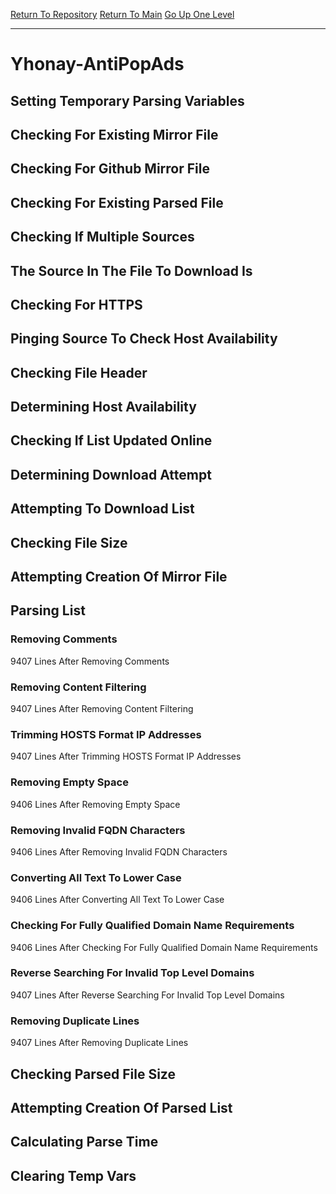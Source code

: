 [Return To Repository](https://github.com/deathbybandaid/piholeparser/)
[Return To Main](https://github.com/deathbybandaid/piholeparser/blob/master/RecentRunLogs/Mainlog.md)
[Go Up One Level](https://github.com/deathbybandaid/piholeparser/blob/master/RecentRunLogs/TopLevelScripts/30-Processing-External-Blacklists.md)
____________________________________
# Yhonay-AntiPopAds
## Setting Temporary Parsing Variables
## Checking For Existing Mirror File
## Checking For Github Mirror File
## Checking For Existing Parsed File
## Checking If Multiple Sources
## The Source In The File To Download Is
## Checking For HTTPS
## Pinging Source To Check Host Availability
## Checking File Header
## Determining Host Availability
## Checking If List Updated Online
## Determining Download Attempt
## Attempting To Download List
## Checking File Size
## Attempting Creation Of Mirror File
## Parsing List
### Removing Comments
9407 Lines After Removing Comments
### Removing Content Filtering
9407 Lines After Removing Content Filtering
### Trimming HOSTS Format IP Addresses
9407 Lines After Trimming HOSTS Format IP Addresses
### Removing Empty Space
9406 Lines After Removing Empty Space
### Removing Invalid FQDN Characters
9406 Lines After Removing Invalid FQDN Characters
### Converting All Text To Lower Case
9406 Lines After Converting All Text To Lower Case
### Checking For Fully Qualified Domain Name Requirements
9406 Lines After Checking For Fully Qualified Domain Name Requirements
### Reverse Searching For Invalid Top Level Domains
9407 Lines After Reverse Searching For Invalid Top Level Domains
### Removing Duplicate Lines
9407 Lines After Removing Duplicate Lines
## Checking Parsed File Size
## Attempting Creation Of Parsed List
## Calculating Parse Time
## Clearing Temp Vars
